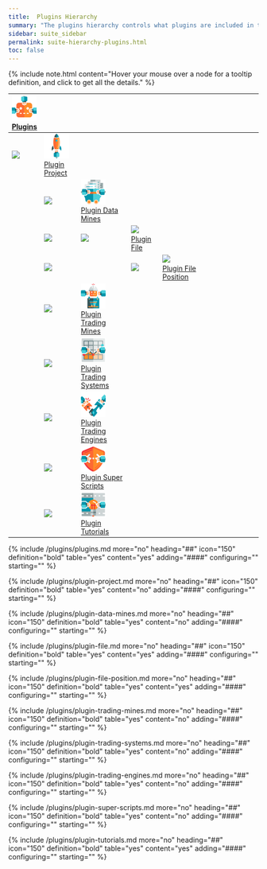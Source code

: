 ```yaml
---
title:  Plugins Hierarchy
summary: "The plugins hierarchy controls what plugins are included in the current workspace."
sidebar: suite_sidebar
permalink: suite-hierarchy-plugins.html
toc: false
---
```


{% include note.html content="Hover your mouse over a node for a tooltip definition, and click to get all the details." %}

<table class='hierarchyTable'><thead><tr><th><a href='#plugins' data-toggle='tooltip' data-original-title='{{site.data.plugins.plugins}}'><img src='images/icons/nodes/png50/plugins.png' /><br />Plugins</a></th><th></th><th></th><th></th><th></th><th></th><th></th><th></th><th></th><th></th><th></th><th></th><th></th></tr></thead><tbody>
<tr><td><img src='images/icons/various/png/tree-connector-elbow.png' /></td><td><a href='#plugin-project' data-toggle='tooltip' data-original-title='{{site.data.plugins.plugin_project}}'><img src='images/icons/nodes/png50/plugin-project.png' /><br />Plugin Project</a></td><td></td><td></td><td></td><td></td><td></td><td></td><td></td><td></td><td></td><td></td><td></td></tr>
<tr><td></td><td><img src='images/icons/various/png/tree-connector-fork.png' /></td><td><a href='#plugin-data-mines' data-toggle='tooltip' data-original-title='{{site.data.plugins.plugin_data_mines}}'><img src='images/icons/nodes/png50/plugin-data-mines.png' /><br />Plugin Data Mines</a></td><td></td><td></td><td></td><td></td><td></td><td></td><td></td><td></td><td></td><td></td></tr>
<tr><td></td><td><img src='images/icons/various/png/tree-connector-line.png' /></td><td><img src='images/icons/various/png/tree-connector-elbow.png' /></td><td><a href='#plugin-file' data-toggle='tooltip' data-original-title='{{site.data.plugins.plugin_file}}'><img src='images/icons/nodes/png50/plugin-file.png' /><br />Plugin File</a></td><td></td><td></td><td></td><td></td><td></td><td></td><td></td><td></td><td></td></tr>
<tr><td></td><td><img src='images/icons/various/png/tree-connector-line.png' /></td><td></td><td><img src='images/icons/various/png/tree-connector-elbow.png' /></td><td><a href='#plugin-file-position' data-toggle='tooltip' data-original-title='{{site.data.plugins.plugin_file_position}}'><img src='images/icons/nodes/png50/plugin-file-position.png' /><br />Plugin File Position</a></td><td></td><td></td><td></td><td></td><td></td><td></td><td></td><td></td></tr>
<tr><td></td><td><img src='images/icons/various/png/tree-connector-fork.png' /></td><td><a href='#plugin-trading-mines' data-toggle='tooltip' data-original-title='{{site.data.plugins.plugin_trading_mines}}'><img src='images/icons/nodes/png50/plugin-trading-mines.png' /><br />Plugin Trading Mines</a></td><td></td><td></td><td></td><td></td><td></td><td></td><td></td><td></td><td></td><td></td></tr>
<tr><td></td><td><img src='images/icons/various/png/tree-connector-fork.png' /></td><td><a href='#plugin-trading-systems' data-toggle='tooltip' data-original-title='{{site.data.plugins.plugin_trading_systems}}'><img src='images/icons/nodes/png50/plugin-trading-systems.png' /><br />Plugin Trading Systems</a></td><td></td><td></td><td></td><td></td><td></td><td></td><td></td><td></td><td></td><td></td></tr>
<tr><td></td><td><img src='images/icons/various/png/tree-connector-fork.png' /></td><td><a href='#plugin-trading-engines' data-toggle='tooltip' data-original-title='{{site.data.plugins.plugin_trading_engines}}'><img src='images/icons/nodes/png50/plugin-trading-engines.png' /><br />Plugin Trading Engines</a></td><td></td><td></td><td></td><td></td><td></td><td></td><td></td><td></td><td></td><td></td></tr>
<tr><td></td><td><img src='images/icons/various/png/tree-connector-fork.png' /></td><td><a href='#plugin-super-scripts' data-toggle='tooltip' data-original-title='{{site.data.plugins.plugin_super_scripts}}'><img src='images/icons/nodes/png50/plugin-super-scripts.png' /><br />Plugin Super Scripts</a></td><td></td><td></td><td></td><td></td><td></td><td></td><td></td><td></td><td></td><td></td></tr>
<tr><td></td><td><img src='images/icons/various/png/tree-connector-elbow.png' /></td><td><a href='#plugin-tutorials' data-toggle='tooltip' data-original-title='{{site.data.plugins.plugin_tutorials}}'><img src='images/icons/nodes/png50/plugin-tutorials.png' /><br />Plugin Tutorials</a></td><td></td><td></td><td></td><td></td><td></td><td></td><td></td><td></td><td></td><td></td></tr></tbody></table>



{% include /plugins/plugins.md more="no" heading="##" icon="150" definition="bold" table="yes" content="yes" adding="####" configuring="" starting="" %}

{% include /plugins/plugin-project.md more="no" heading="##" icon="150" definition="bold" table="yes" content="no" adding="####" configuring="" starting="" %}

{% include /plugins/plugin-data-mines.md more="no" heading="##" icon="150" definition="bold" table="yes" content="no" adding="####" configuring="" starting="" %}

{% include /plugins/plugin-file.md more="no" heading="##" icon="150" definition="bold" table="yes" content="yes" adding="####" configuring="" starting="" %}

{% include /plugins/plugin-file-position.md more="no" heading="##" icon="150" definition="bold" table="yes" content="yes" adding="####" configuring="" starting="" %}

{% include /plugins/plugin-trading-mines.md more="no" heading="##" icon="150" definition="bold" table="yes" content="no" adding="####" configuring="" starting="" %}

{% include /plugins/plugin-trading-systems.md more="no" heading="##" icon="150" definition="bold" table="yes" content="no" adding="####" configuring="" starting="" %}

{% include /plugins/plugin-trading-engines.md more="no" heading="##" icon="150" definition="bold" table="yes" content="no" adding="####" configuring="" starting="" %}

{% include /plugins/plugin-super-scripts.md more="no" heading="##" icon="150" definition="bold" table="yes" content="no" adding="####" configuring="" starting="" %}

{% include /plugins/plugin-tutorials.md more="no" heading="##" icon="150" definition="bold" table="yes" content="yes" adding="####" configuring="" starting="" %}

